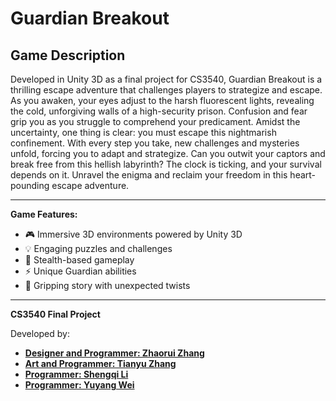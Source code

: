 # Guardian Breakout

## Game Description

Developed in Unity 3D as a final project for CS3540, Guardian Breakout is a thrilling escape adventure that challenges players to strategize and escape. As you awaken, your eyes adjust to the harsh fluorescent lights, revealing the cold, unforgiving walls of a high-security prison. Confusion and fear grip you as you struggle to comprehend your predicament. Amidst the uncertainty, one thing is clear: you must escape this nightmarish confinement. With every step you take, new challenges and mysteries unfold, forcing you to adapt and strategize. Can you outwit your captors and break free from this hellish labyrinth? The clock is ticking, and your survival depends on it. Unravel the enigma and reclaim your freedom in this heart-pounding escape adventure.

---

**Game Features:**

- :video_game: Immersive 3D environments powered by Unity 3D
- :bulb: Engaging puzzles and challenges
- :running: Stealth-based gameplay
- :zap: Unique Guardian abilities
- :speech_balloon: Gripping story with unexpected twists

---

**CS3540 Final Project**

Developed by:

- **[Designer and Programmer: Zhaorui Zhang](mailto:zhang.zhaoru@northeastern.edu)**
- **[Art and Programmer: Tianyu Zhang](mailto:zhang.tianyu5@northeastern.edu)**
- **[Programmer: Shengqi Li](mailto:li.shengq@northeastern.edu)**
- **[Programmer: Yuyang Wei](mailto:wei.yuya@northeastern.edu)**
